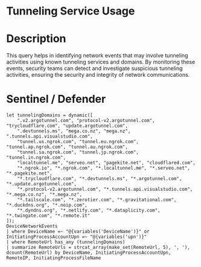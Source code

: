 # Tunneling Service Usage

# Description
This query helps in identifying network events that may involve tunneling activities using known tunneling services and domains. By monitoring these events, security teams can detect and investigate suspicious tunneling activities, ensuring the security and integrity of network communications.

# Sentinel / Defender
```kql
let tunnelingDomains = dynamic([
    ".v2.argotunnel.com", "protocol-v2.argotunnel.com", "trycloudflare.com", "update.argotunnel.com",
    ".devtunnels.ms", "mega.co.nz", "mega.nz", ".tunnels.api.visualstudio.com", 
    "tunnel.us.ngrok.com", "tunnel.eu.ngrok.com", "tunnel.ap.ngrok.com", "tunnel.au.ngrok.com", 
    "tunnel.sa.ngrok.com", "tunnel.jp.ngrok.com", "tunnel.in.ngrok.com",
    "localtunnel.me", "serveo.net", "pagekite.net", "cloudflared.com", 
    "*.ngrok.io", "*.ngrok.com", "*.localtunnel.me", "*.serveo.net", "*.pagekite.net",
    "*.trycloudflare.com", "*.devtunnels.ms", "*.argotunnel.com", "*.update.argotunnel.com",
    "*.protocol-v2.argotunnel.com", "*.tunnels.api.visualstudio.com", "*.mega.co.nz", "*.mega.nz",
    "*.tailscale.com", "*.zerotier.com", "*.gravitational.com", "*.duckdns.org", "*.noip.com",
    "*.dyndns.org", "*.netlify.com", "*.dataplicity.com", "*.twingate.com", "*.remote.it"
]);
DeviceNetworkEvents
| where DeviceName =~ "@{variables('DeviceName')}" or InitiatingProcessAccountUpn =~ "@{variables('upn')}"
| where RemoteUrl has_any (tunnelingDomains)
| summarize RemoteUrls = strcat_array(make_set(RemoteUrl, 5), ', '), dcount(RemoteUrl) by DeviceName, InitiatingProcessAccountUpn, RemoteIP, InitiatingProcessFileName
```
